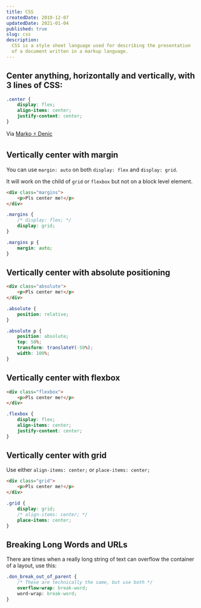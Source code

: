 ```yaml
---
title: CSS
createdDate: 2019-12-07
updatedDate: 2021-01-04
published: true
slug: css
description:
  CSS is a style sheet language used for describing the presentation
  of a document written in a markup language.
---
```


## Center anything, horizontally and vertically, with 3 lines of CSS:

```css
.center {
	display: flex;
	align-items: center;
	justify-content: center;
}
```

Via
[Marko ⚡ Denic](https://twitter.com/denicmarko/status/1346039973087215617)

## Vertically center with margin

You can use `margin: auto` on both `display: flex` and
`display: grid`.

It will work on the child of `grid` or `flexbox` but not on a block
level element.

```html
<div class="margins">
	<p>Pls center me!</p>
</div>
```

```css
.margins {
	/* display: flex; */
	display: grid;
}

.margins p {
	margin: auto;
}
```

## Vertically center with absolute positioning

```html
<div class="absolute">
	<p>Pls center me!</p>
</div>
```

```css
.absolute {
	position: relative;
}

.absolute p {
	position: absolute;
	top: 50%;
	transform: translateY(-50%);
	width: 100%;
}
```

## Vertically center with flexbox

```html
<div class="flexbox">
	<p>Pls center me!</p>
</div>
```

```css
.flexbox {
	display: flex;
	align-items: center;
	justify-content: center;
}
```

## Vertically center with grid

Use either `align-items: center;` or `place-items: center;`

```html
<div class="grid">
	<p>Pls center me!</p>
</div>
```

```css
.grid {
	display: grid;
	/* align-items: center; */
	place-items: center;
}
```

## Breaking Long Words and URLs

There are times when a really long string of text can overflow the
container of a layout, use this:

```css
.don_break_out_of_parent {
	/* These are technically the same, but use both */
	overflow-wrap: break-word;
	word-wrap: break-word;
}
```
